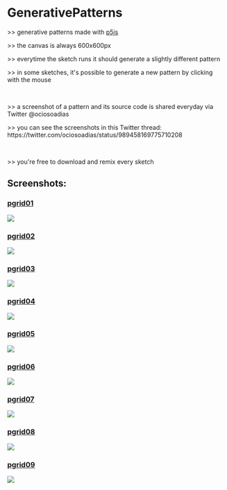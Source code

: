 # GenerativePatterns

<p>>> generative patterns made with <a href="https://p5js.org/" target="_blank"> p5js</a></p>
<p>>> the canvas is always 600x600px</p>
<p>>> everytime the sketch runs it should generate a slightly different pattern<p/>
<p>>> in some sketches, it's possible to generate a new pattern by clicking with the mouse</p><br/>

<p>>> a screenshot of a pattern and its source code is shared everyday via Twitter @ociosoadias<p/>
<p>>> you can see the screenshots in this Twitter thread: https://twitter.com/ociosoadias/status/989458169775710208</p><br/>

<p>>> you're free to download and remix every sketch</p>

<h2>Screenshots:</h2>

<a href="https://github.com/mrsilvino/GenerativePatterns/tree/master/pgrid01" target="_blank"><h3>pgrid01</h3></a>
<img src="https://pbs.twimg.com/media/Dbs-LGTWkAAQpMr.jpg">

<a href="https://github.com/mrsilvino/GenerativePatterns/tree/master/pgrid02" target="_blank"><h3>pgrid02</h3></a>
<img src="https://pbs.twimg.com/media/DbyPqLbWAAAPABx.jpg">

<a href="https://github.com/mrsilvino/GenerativePatterns/tree/master/pgrid03" target="_blank"><h3>pgrid03</h3></a>
<img src="https://pbs.twimg.com/media/Db3cKg5W4AAeP8b.jpg">

<a href="https://github.com/mrsilvino/GenerativePatterns/tree/master/pgrid04" target="_blank"><h3>pgrid04</h3></a>
<img src="https://pbs.twimg.com/media/Db8PadoX0AAwHLg.jpg">

<a href="https://github.com/mrsilvino/GenerativePatterns/tree/master/pgrid05" target="_blank"><h3>pgrid05</h3></a>
<img src="https://pbs.twimg.com/media/DcBbAxJXUAEiPH1.jpg">

<a href="https://github.com/mrsilvino/GenerativePatterns/tree/master/pgrid06" target="_blank"><h3>pgrid06</h3></a>
<img src="https://pbs.twimg.com/media/DcH4KcAW0AEwh2k.jpg">

<a href="https://github.com/mrsilvino/GenerativePatterns/tree/master/pgrid07" target="_blank"><h3>pgrid07</h3></a>
<img src="https://pbs.twimg.com/media/DcLsUNIWAAAtb4j.jpg">

<a href="https://github.com/mrsilvino/GenerativePatterns/tree/master/pgrid08" target="_blank"><h3>pgrid08</h3></a>
<img src="https://pbs.twimg.com/media/DcRIvkMXUAA5Qnn.jpg">

<a href="https://github.com/mrsilvino/GenerativePatterns/tree/master/pgrid09" target="_blank"><h3>pgrid09</h3></a>
<img src="https://pbs.twimg.com/media/DcWPwFaXkAIXplz.jpg">